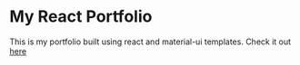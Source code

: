 # My React Portfolio

This is my portfolio built using react and material-ui templates. Check it out [here](https://damianjuan.github.io/React-Portfolio/)


